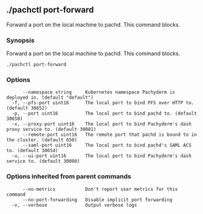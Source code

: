 ## ./pachctl port-forward

Forward a port on the local machine to pachd. This command blocks.

### Synopsis


Forward a port on the local machine to pachd. This command blocks.

```
./pachctl port-forward
```

### Options

```
      --namespace string     Kubernetes namespace Pachyderm is deployed in. (default "default")
  -f, --pfs-port uint16      The local port to bind PFS over HTTP to. (default 30652)
  -p, --port uint16          The local port to bind pachd to. (default 30650)
  -x, --proxy-port uint16    The local port to bind Pachyderm's dash proxy service to. (default 30081)
      --remote-port uint16   The remote port that pachd is bound to in the cluster. (default 650)
      --saml-port uint16     The local port to bind pachd's SAML ACS to. (default 30654)
  -u, --ui-port uint16       The local port to bind Pachyderm's dash service to. (default 30080)
```

### Options inherited from parent commands

```
      --no-metrics           Don't report user metrics for this command
      --no-port-forwarding   Disable implicit port forwarding
  -v, --verbose              Output verbose logs
```

